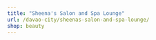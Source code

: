 ```yaml
---
title: "Sheena's Salon and Spa Lounge"
url: /davao-city/sheenas-salon-and-spa-lounge/
shop: beauty
---
```

